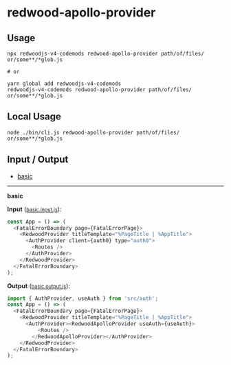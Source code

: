 # redwood-apollo-provider


## Usage

```
npx redwoodjs-v4-codemods redwood-apollo-provider path/of/files/ or/some**/*glob.js

# or

yarn global add redwoodjs-v4-codemods
redwoodjs-v4-codemods redwood-apollo-provider path/of/files/ or/some**/*glob.js
```

## Local Usage
```
node ./bin/cli.js redwood-apollo-provider path/of/files/ or/some**/*glob.js
```

## Input / Output

<!--FIXTURES_TOC_START-->
* [basic](#basic)
<!--FIXTURES_TOC_END-->

<!--FIXTURES_CONTENT_START-->
---
<a id="basic">**basic**</a>

**Input** (<small>[basic.input.js](transforms/redwood-apollo-provider/__testfixtures__/basic.input.js)</small>):
```js
const App = () => (
  <FatalErrorBoundary page={FatalErrorPage}>
    <RedwoodProvider titleTemplate="%PageTitle | %AppTitle">
      <AuthProvider client={auth0} type="auth0">
        <Routes />
      </AuthProvider>
    </RedwoodProvider>
  </FatalErrorBoundary>
);

```

**Output** (<small>[basic.output.js](transforms/redwood-apollo-provider/__testfixtures__/basic.output.js)</small>):
```js
import { AuthProvider, useAuth } from 'src/auth';
const App = () => (
  <FatalErrorBoundary page={FatalErrorPage}>
    <RedwoodProvider titleTemplate="%PageTitle | %AppTitle">
      <AuthProvider><RedwoodApolloProvider useAuth={useAuth}>
          <Routes />
        </RedwoodApolloProvider></AuthProvider>
    </RedwoodProvider>
  </FatalErrorBoundary>
);

```
<!--FIXTURES_CONTENT_END-->